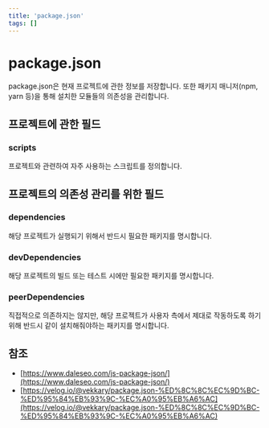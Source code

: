 ```yaml
---
title: 'package.json'
tags: []
---
```


# package.json

package.json은 현재 프로젝트에 관한 정보를 저장합니다. 또한 패키지 매니저(npm, yarn 등)을 통해 설치한 모듈들의 의존성을 관리합니다.

## 프로젝트에 관한 필드

### scripts

프로젝트와 관련하여 자주 사용하는 스크립트를 정의합니다.

## 프로젝트의 의존성 관리를 위한 필드

### dependencies

해당 프로젝트가 실행되기 위해서 반드시 필요한 패키지를 명시합니다.

### devDependencies

해당 프로젝트의 빌드 또는 테스트 시에만 필요한 패키지를 명시합니다.

### peerDependencies

직접적으로 의존하지는 않지만, 해당 프로젝트가 사용자 측에서 제대로 작동하도록 하기 위해 반드시 같이 설치해줘야하는 패키지를 명시합니다.

## 참조

* [https://www.daleseo.com/js-package-json/](https://www.daleseo.com/js-package-json/)
* [https://velog.io/@vekkary/package.json-%ED%8C%8C%EC%9D%BC-%ED%95%84%EB%93%9C-%EC%A0%95%EB%A6%AC](https://velog.io/@vekkary/package.json-%ED%8C%8C%EC%9D%BC-%ED%95%84%EB%93%9C-%EC%A0%95%EB%A6%AC)

